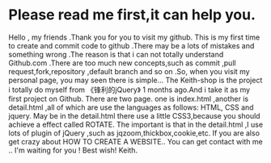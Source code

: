 # Please read me first,it can help you.
  Hello , my friends .Thank you for you to visit my github. This is my first time to create and commit code to github .There may be a lots of
mistakes and something wrong .The reason is that i can not totally understand Github.com .There are too much new concepts,such as commit ,pull request,fork,repository ,default branch and so on .So, when you visit my personal page, you may seen there is simple...
  The Keith-shop is the project i totally do myself from 《锋利的jQuery》 1 months ago.And i take it as my first project on Github.
  There are two page. one is index.html ,another is detail.html ,all of which are use the languages as follows: HTML, CSS and jquery. May be in the detail.html there use a little CSS3,because you should achieve a effect called ROTATE.
  The important is that in the detail.html ,I use lots of plugin of jQuery ,such as jqzoom,thickbox,cookie,etc.
  If you are also get crazy about HOW TO CREATE A WEBSITE.. You can get contact with me .. I'm waiting for you !
  Best wish!
  Keith.
